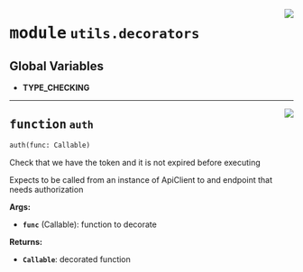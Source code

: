 <!-- markdownlint-disable -->

<a href="https://github.com/gizatechxyz/giza-cli/blob/main/giza/utils/decorators.py#L0"><img align="right" style="float:right;" src="https://img.shields.io/badge/-source-cccccc?style=flat-square"></a>

# <kbd>module</kbd> `utils.decorators`




**Global Variables**
---------------
- **TYPE_CHECKING**

---

<a href="https://github.com/gizatechxyz/giza-cli/blob/main/giza/utils/decorators.py#L8"><img align="right" style="float:right;" src="https://img.shields.io/badge/-source-cccccc?style=flat-square"></a>

## <kbd>function</kbd> `auth`

```python
auth(func: Callable)
```

Check that we have the token and it is not expired before executing

Expects to be called from an instance of ApiClient to and endpoint that needs authorization



**Args:**

 - <b>`func`</b> (Callable):  function to decorate



**Returns:**

 - <b>`Callable`</b>:  decorated function
